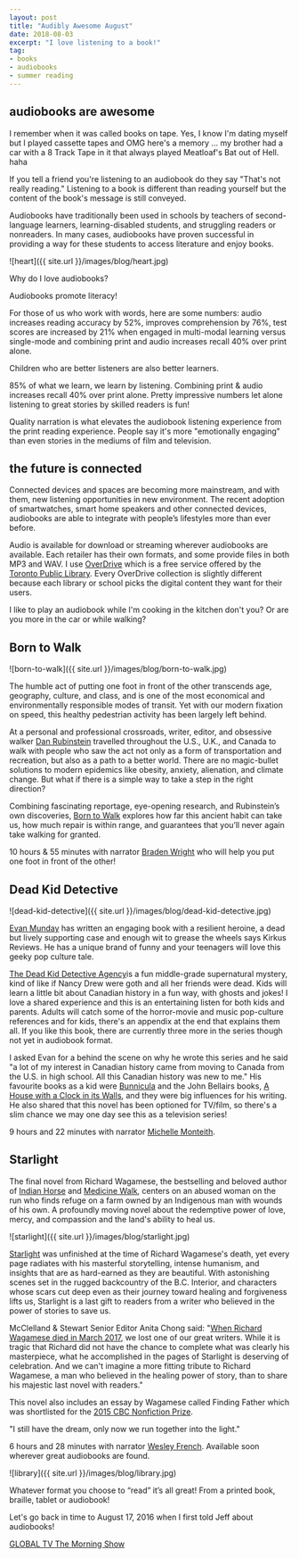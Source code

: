 ```yaml
---
layout: post
title: "Audibly Awesome August"
date: 2018-08-03    
excerpt: "I love listening to a book!"
tag:
- books
- audiobooks
- summer reading
---
```


## audiobooks are awesome

I remember when it was called books on tape. Yes, I know I'm dating myself but I played cassette tapes and OMG here's a memory ... my brother had a car with a 8 Track Tape in it that always played Meatloaf's Bat out of Hell. haha

If you tell a friend you're listening to an audiobook do they say "That's not really reading." Listening to a book is different than reading yourself but the content of the book's message is still conveyed.

Audiobooks have traditionally been used in schools by teachers of second-language learners, learning-disabled students, and struggling readers or nonreaders. In many cases, audiobooks have proven successful in providing a way for these students to access literature and enjoy books.

![heart]({{ site.url }}/images/blog/heart.jpg)

Why do I love audiobooks?

Audiobooks promote literacy!

For those of us who work with words, here are some numbers: audio increases reading accuracy by 52%, improves comprehension by 76%, test scores are increased by 21% when engaged in multi-modal learning versus single-mode and combining print and audio increases recall 40% over print alone.

Children who are better listeners are also better learners.

85% of what we learn, we learn by listening. Combining print & audio increases recall 40% over print alone. Pretty impressive numbers let alone listening to great stories by skilled readers is fun!

Quality narration is what elevates the audiobook listening experience from the print reading experience. People say it's more "emotionally engaging" than even stories in the mediums of film and television.

## the future is connected

Connected devices and spaces are becoming more mainstream, and with them, new listening opportunities in new environment. The recent adoption of smartwatches, smart home speakers and other connected devices, audiobooks are able to integrate with people’s lifestyles more than ever before.

Audio is available for download or streaming wherever audiobooks are available. Each retailer has their own formats, and some provide files in both MP3 and WAV. I use  [OverDrive](https://help.overdrive.com/customer/portal/articles/1529341-what-is-overdrive-) which is a free service offered by the [Toronto Public Library](https://www.torontopubliclibrary.ca/). Every OverDrive collection is slightly different because each library or school picks the digital content they want for their users.

I like to play an audiobook while I'm cooking in the kitchen don't you? Or are you more in the car or while walking?

## Born to Walk

![born-to-walk]({{ site.url }}/images/blog/born-to-walk.jpg)

The humble act of putting one foot in front of the other transcends age, geography, culture, and class, and is one of the most economical and environmentally responsible
modes of transit. Yet with our modern fixation on speed, this healthy pedestrian activity has been largely left behind.

At a personal and professional crossroads, writer, editor, and obsessive walker [Dan Rubinstein](https://borntowalk.org/about/) travelled throughout the U.S., U.K., and Canada to walk with people who saw the act not only as a form of transportation and recreation, but also as a path to a better world. There are no magic-bullet solutions to modern epidemics like obesity, anxiety, alienation, and climate change. But what if there is a simple way to take a step in the right direction?

Combining fascinating reportage, eye-opening research, and Rubinstein’s own discoveries, [Born to Walk](https://ecwpress.com/products/born-to-walk) explores how far this ancient habit can take us, how much repair is within range, and guarantees that you’ll never again take walking for granted.

<i class="fa fa-microphone" aria-hidden="true"></i> 10 hours & 55 minutes with narrator  [Braden Wright](http://www.bradenwright.com/) who will help you put one foot in front of the other!

## Dead Kid Detective

![dead-kid-detective]({{ site.url }}/images/blog/dead-kid-detective.jpg)

[Evan Munday](http://idontlikemundays.com/) has written an engaging book with a resilient heroine, a dead but lively supporting case and enough wit to grease the wheels says Kirkus Reviews.  He has a unique brand of funny and your teenagers will love this geeky pop culture tale.

[The Dead Kid Detective Agency](https://ecwpress.com/products/dead-kid-detective-agency)is a fun middle-grade supernatural mystery, kind of like if Nancy Drew were goth and all her friends were dead. Kids will learn a little bit about Canadian history in a fun way, with ghosts and jokes! I love a shared experience and this is an entertaining listen for both kids and parents. Adults will catch some of the horror-movie and music pop-culture references and for kids, there's an appendix at the end that explains them all. If you like this book, there are currently three more in the series though not yet in audiobook format.

I asked Evan for a behind the scene on why he wrote this series and he said "a lot of my interest in Canadian history came from moving to Canada from the U.S. in high school. All this Canadian history was new to me." His favourite books as a kid were [Bunnicula](https://www.chapters.indigo.ca/en-ca/books/product/9781400094721-item.html?s_campaign=goo-Shopping_All_Products_RLSA&ds_rl=1254699&gclid=Cj0KCQjwtb_bBRCFARIsAO5fVvFMBLgv3ByIjdQ591aXsTnt24Q8EQi1c_4Vu1d4yiy40y17-gOjRbkaApRbEALw_wcB) and the John Bellairs books, [A House with a Clock in its Walls](https://www.chapters.indigo.ca/en-ca/books/the-house-with-a-clock/9780142402573-item.html?ikwid=A+House+with+a+Clock+in+its+Walls&ikwsec=Home&ikwidx=0), and they were big influences for his writing. He also shared that this novel has been optioned for TV/film, so there's a slim chance we may one day see this as a television series!

<i class="fa fa-microphone" aria-hidden="true"></i> 9 hours and 22 minutes with narrator  [Michelle Monteith](https://www.imdb.com/name/nm1474308/).

## Starlight

The final novel from Richard Wagamese, the bestselling and beloved author of [Indian Horse](https://www.chapters.indigo.ca/en-ca/books/indian-horse/9781553654025-item.html?ikwid=indian+horse&ikwsec=Home&ikwidx=0) and [Medicine Walk](https://www.chapters.indigo.ca/en-ca/books/medicine-walk/9780771089213-item.html?ikwid=medicine+walk&ikwsec=Home&ikwidx=0), centers on an abused woman on the run who finds refuge on a farm owned by an Indigenous man with wounds of his own. A profoundly moving novel about the redemptive power of love, mercy, and compassion and the land's ability to heal us.

![starlight]({{ site.url }}/images/blog/starlight.jpg)

[Starlight](https://www.chapters.indigo.ca/en-ca/books/starlight/9780771070846-item.html?ikwid=starlight&ikwsec=Home&ikwidx=0) was unfinished at the time of Richard Wagamese's death, yet every page radiates with his masterful storytelling, intense humanism, and insights that are as hard-earned as they are beautiful. With astonishing scenes set in the rugged backcountry of the B.C. Interior, and characters whose scars cut deep even as their journey toward healing and forgiveness lifts us, Starlight is a last gift to readers from a writer who believed in the power of stories to save us.

McClelland & Stewart Senior Editor Anita Chong said: "[When Richard Wagamese died in March 2017](https://www.cbc.ca/news/indigenous/richard-wagamese-obit-1.4020899), we lost one of our great writers. While it is tragic that Richard did not have the chance to complete what was clearly his masterpiece, what he accomplished in the pages of Starlight is deserving of celebration. And we can't imagine a more fitting tribute to Richard Wagamese, a man who believed in the healing power of story, than to share his majestic last novel with readers."

This novel also includes an essay by Wagamese called Finding Father which was shortlisted for the [2015 CBC Nonfiction Prize](http://www.cbc.ca/mediacentre/press-release/2015-cbc-creative-nonfiction-prize-winner-announced).

"I still have the dream, only now we run together into the light."

<i class="fa fa-microphone" aria-hidden="true"></i> 6 hours and 28 minutes with narrator [Wesley French](https://soulpepper.ca/performances/vimy/1998/wesley-french/3987). Available soon wherever great audiobooks are found.

![library]({{ site.url }}/images/blog/library.jpg)

Whatever format you choose to “read” it’s all great! From a printed book, braille, tablet or audiobook!  

Let's go back in time to August 17, 2016 when I first told Jeff about audiobooks!

<i class="fa fa-television" aria-hidden="true"></i> [GLOBAL TV The Morning Show](https://globalnews.ca/video/2887566/janet-joy-wilsons-august-book-picks)
